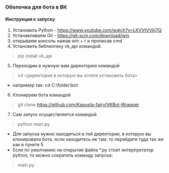 ### Оболочка для бота в ВК
#### Инструкция к запуску
1. Установить Python - https://www.youtube.com/watch?v=LKVVtVVkj7Q
2. Устанавливаем Git - https://git-scm.com/download/win
3. открываем консоль нажав win + r и прописав cmd
4. Установить библиотеку vk_api командой:
> pip install vk_api
5. Переходим в нужную вам директорию командой
> cd <директория в которую вы хотите установить бота>
- например так: cd C:\folder\bot
6. Клонируем бота командой
> git clone https://github.com/Kapusta-fairy/VKBot-Wrapper
7. Сам запуск осуществляется командой
> python main.py
- Для запуска нужно находиться в той директории, в которую
вы клонировали бота, если находитесь не там, то перейдите
туда так же как в пункте 5
- Если по умолчанию на открытие файла *.py стоит интерпретатор
python, то можно сократить команду запуска:
> main.py
